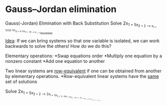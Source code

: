 # Gauss–Jordan elimination

Gauss(-Jordan) Elimination with Back Substitution
Solve 2x<sub>1 + 5x<sub>2 = 2 --> x<sub>1 = 1/2(2-5x<sub>2) = 6 
                13x<sub>2 = -26 --> x<sub>2 = -2   <ins>Back Substitution</ins>

<ins>Idea</ins>: If we can bring systems so that one variable is isolated, we 
      can work backwards to solve the others! How do we do this?

Elementary operations: *Swap equations order
                       *Multiply one equation by a nonzero constant
                       *Add one equation to another

Two linear systems are <ins>row-equivalent</ins> if one can be obtained from 
   another by elementary operations.
   *Row-equivalent linear systems have the <ins>same</ins> set of solutions

Solve 2x<sub>1 + 5x<sub>2 = 2 --> 2x<sub>1 + 5x<sub>2 = 2
   -4x<sub>1 + 3x<sub>2 = -30 --> -4x<sub>1 + 3x<sub>2 = -30 
                                +2(2x<sub>1 + 5x<sub>2 = 2) --> 13x<sub>2 = -26 
